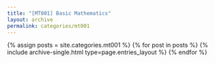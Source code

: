 ```yaml
---
title: "[MT001] Basic Mathematics"
layout: archive
permalink: categories/mt001
---
```



{% assign posts = site.categories.mt001 %}
{% for post in posts %} {% include archive-single.html type=page.entries_layout %} {% endfor %}
